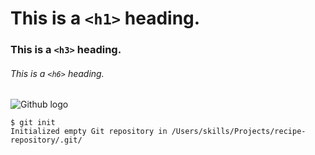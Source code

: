 # This is a `<h1>` heading.
### This is a `<h3>` heading.
###### This is a `<h6>` heading.

![Github logo](https://github.githubassets.com/images/modules/logos_page/GitHub-Mark.png)

```
$ git init
Initialized empty Git repository in /Users/skills/Projects/recipe-repository/.git/
```
